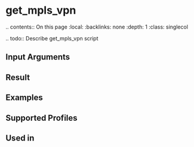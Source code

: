 

# get_mpls_vpn

.. contents:: On this page
    :local:
    :backlinks: none
    :depth: 1
    :class: singlecol

.. todo::
    Describe get_mpls_vpn script

Input Arguments
---------------

Result
------

Examples
--------

Supported Profiles
------------------

Used in
-------
